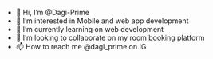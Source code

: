 - 👋 Hi, I’m @Dagi-Prime
- 👀 I’m interested in Mobile and web app development
- 🌱 I’m currently learning on web development
- 💞️ I’m looking to collaborate on my room booking platform
- 📫 How to reach me @dagi_prime on IG

<!---
Dagi-Prime/Dagi-Prime is a ✨ special ✨ repository because its `README.md` (this file) appears on your GitHub profile.
You can click the Preview link to take a look at your changes.
--->
